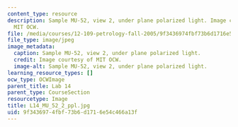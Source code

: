 ```yaml
---
content_type: resource
description: Sample MU-52, view 2, under plane polarized light. Image courtesy of
  MIT OCW.
file: /media/courses/12-109-petrology-fall-2005/9f3436974fbf73b6d1716e54c466a13f_L14_MU_52_2_ppl.jpg
file_type: image/jpeg
image_metadata:
  caption: Sample MU-52, view 2, under plane polarized light.
  credit: Image courtesy of MIT OCW.
  image-alt: Sample MU-52, view 2, under plane polarized light.
learning_resource_types: []
ocw_type: OCWImage
parent_title: Lab 14
parent_type: CourseSection
resourcetype: Image
title: L14_MU_52_2_ppl.jpg
uid: 9f343697-4fbf-73b6-d171-6e54c466a13f
---
```

